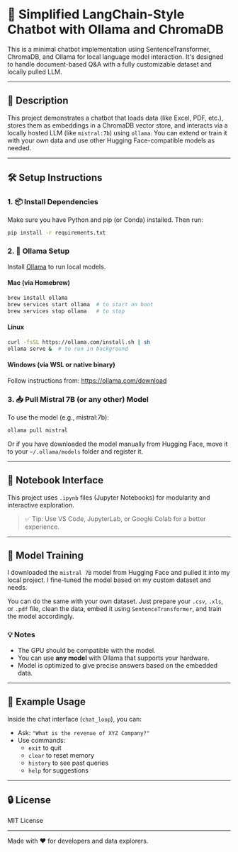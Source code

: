 # 🧠 Simplified LangChain-Style Chatbot with Ollama and ChromaDB

This is a minimal chatbot implementation using SentenceTransformer, ChromaDB, and Ollama for local language model interaction. It's designed to handle document-based Q&A with a fully customizable dataset and locally pulled LLM.

---

## 🚀 Description

This project demonstrates a chatbot that loads data (like Excel, PDF, etc.), stores them as embeddings in a ChromaDB vector store, and interacts via a locally hosted LLM (like `mistral:7b`) using `ollama`. You can extend or train it with your own data and use other Hugging Face-compatible models as needed.

---

## 🛠 Setup Instructions

### 1. 📦 Install Dependencies

Make sure you have Python and pip (or Conda) installed. Then run:

```bash
pip install -r requirements.txt
```

### 2. 🚀 Ollama Setup

Install [Ollama](https://ollama.com/) to run local models.

#### Mac (via Homebrew)
```bash
brew install ollama
brew services start ollama  # to start on boot
brew services stop ollama   # to stop
```

#### Linux
```bash
curl -fsSL https://ollama.com/install.sh | sh
ollama serve &  # to run in background
```

#### Windows (via WSL or native binary)
Follow instructions from: https://ollama.com/download

### 3. 📥 Pull Mistral 7B (or any other) Model

To use the model (e.g., mistral:7b):

```bash
ollama pull mistral
```

Or if you have downloaded the model manually from Hugging Face, move it to your `~/.ollama/models` folder and register it.

---

## 📂 Notebook Interface

This project uses `.ipynb` files (Jupyter Notebooks) for modularity and interactive exploration.

> ✅ Tip: Use VS Code, JupyterLab, or Google Colab for a better experience.

---

## 🤖 Model Training

I downloaded the `mistral 7B` model from Hugging Face and pulled it into my local project. I fine-tuned the model based on my custom dataset and needs.

You can do the same with your own dataset. Just prepare your `.csv`, `.xls`, or `.pdf` file, clean the data, embed it using `SentenceTransformer`, and train the model accordingly.

### 💡 Notes
- The GPU should be compatible with the model.
- You can use **any model** with Ollama that supports your hardware.
- Model is optimized to give precise answers based on the embedded data.

---

## 📄 Example Usage

Inside the chat interface (`chat_loop`), you can:
- Ask: `"What is the revenue of XYZ Company?"`
- Use commands:
  - `exit` to quit
  - `clear` to reset memory
  - `history` to see past queries
  - `help` for suggestions

---

## 🔒 License

MIT License

---

Made with ❤️ for developers and data explorers.